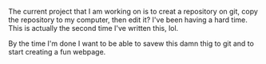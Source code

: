 The current project that I am working on is to creat a repository on git, copy the repository to my computer, then edit it? I've been having a hard time. This is actually the second time I've written this, lol. 

By the time I'm done I want to be able to savew this damn thig to git and to start creating a fun webpage.
